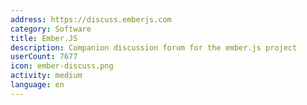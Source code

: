 ```yaml
---
address: https://discuss.emberjs.com
category: Software
title: Ember.JS
description: Companion discussion forum for the ember.js project
userCount: 7677
icon: ember-discuss.png
activity: medium
language: en
---
```

